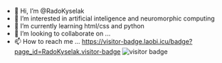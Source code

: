 - 👋 Hi, I’m @RadoKyselak
- 👀 I’m interested in artificial inteligence and neuromorphic computing
- 🌱 I’m currently learning html/css and python
- 💞️ I’m looking to collaborate on ...
- 📫 How to reach me ...
https://visitor-badge.laobi.icu/badge?page_id=RadoKyselak.visitor-badge
![visitor badge](https://visitor-badge.laobi.icu/badge?page_id=jwenjian.visitor-badge)
<!---
RadoKyselak/RadoKyselak is a ✨ special ✨ repository because its `README.md` (this file) appears on your GitHub profile.
You can click the Preview link to take a look at your changes.
--->
